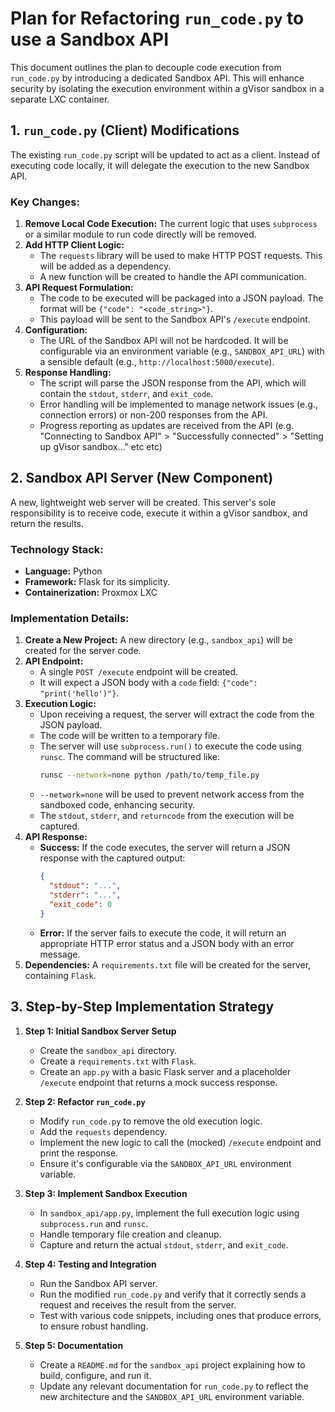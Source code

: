 # Plan for Refactoring `run_code.py` to use a Sandbox API

This document outlines the plan to decouple code execution from `run_code.py` by introducing a dedicated Sandbox API. This will enhance security by isolating the execution environment within a gVisor sandbox in a separate LXC container.

## 1. `run_code.py` (Client) Modifications

The existing `run_code.py` script will be updated to act as a client. Instead of executing code locally, it will delegate the execution to the new Sandbox API.

### Key Changes:

1.  **Remove Local Code Execution:** The current logic that uses `subprocess` or a similar module to run code directly will be removed.
2.  **Add HTTP Client Logic:**
    - The `requests` library will be used to make HTTP POST requests. This will be added as a dependency.
    - A new function will be created to handle the API communication.
3.  **API Request Formulation:**
    - The code to be executed will be packaged into a JSON payload. The format will be `{"code": "<code_string>"}`.
    - This payload will be sent to the Sandbox API's `/execute` endpoint.
4.  **Configuration:**
    - The URL of the Sandbox API will not be hardcoded. It will be configurable via an environment variable (e.g., `SANDBOX_API_URL`) with a sensible default (e.g., `http://localhost:5000/execute`).
5.  **Response Handling:**
    - The script will parse the JSON response from the API, which will contain the `stdout`, `stderr`, and `exit_code`.
    - Error handling will be implemented to manage network issues (e.g., connection errors) or non-200 responses from the API.
    - Progress reporting as updates are received from the API (e.g. "Connecting to Sandbox API" > "Successfully connected" > "Setting up gVisor sandbox..." etc etc)

## 2. Sandbox API Server (New Component)

A new, lightweight web server will be created. This server's sole responsibility is to receive code, execute it within a gVisor sandbox, and return the results.

### Technology Stack:

- **Language:** Python
- **Framework:** Flask for its simplicity.
- **Containerization:** Proxmox LXC

### Implementation Details:

1.  **Create a New Project:** A new directory (e.g., `sandbox_api`) will be created for the server code.
2.  **API Endpoint:**
    - A single `POST /execute` endpoint will be created.
    - It will expect a JSON body with a `code` field: `{"code": "print('hello')"}`.
3.  **Execution Logic:**
    - Upon receiving a request, the server will extract the code from the JSON payload.
    - The code will be written to a temporary file.
    - The server will use `subprocess.run()` to execute the code using `runsc`. The command will be structured like:
      ```bash
      runsc --network=none python /path/to/temp_file.py
      ```
    - `--network=none` will be used to prevent network access from the sandboxed code, enhancing security.
    - The `stdout`, `stderr`, and `returncode` from the execution will be captured.
4.  **API Response:**
    - **Success:** If the code executes, the server will return a JSON response with the captured output:
      ```json
      {
        "stdout": "...",
        "stderr": "...",
        "exit_code": 0
      }
      ```
    - **Error:** If the server fails to execute the code, it will return an appropriate HTTP error status and a JSON body with an error message.
5.  **Dependencies:** A `requirements.txt` file will be created for the server, containing `Flask`.

## 3. Step-by-Step Implementation Strategy

1.  **Step 1: Initial Sandbox Server Setup**

    - Create the `sandbox_api` directory.
    - Create a `requirements.txt` with `Flask`.
    - Create an `app.py` with a basic Flask server and a placeholder `/execute` endpoint that returns a mock success response.

2.  **Step 2: Refactor `run_code.py`**

    - Modify `run_code.py` to remove the old execution logic.
    - Add the `requests` dependency.
    - Implement the new logic to call the (mocked) `/execute` endpoint and print the response.
    - Ensure it's configurable via the `SANDBOX_API_URL` environment variable.

3.  **Step 3: Implement Sandbox Execution**

    - In `sandbox_api/app.py`, implement the full execution logic using `subprocess.run` and `runsc`.
    - Handle temporary file creation and cleanup.
    - Capture and return the actual `stdout`, `stderr`, and `exit_code`.

4.  **Step 4: Testing and Integration**

    - Run the Sandbox API server.
    - Run the modified `run_code.py` and verify that it correctly sends a request and receives the result from the server.
    - Test with various code snippets, including ones that produce errors, to ensure robust handling.

5.  **Step 5: Documentation**
    - Create a `README.md` for the `sandbox_api` project explaining how to build, configure, and run it.
    - Update any relevant documentation for `run_code.py` to reflect the new architecture and the `SANDBOX_API_URL` environment variable.
